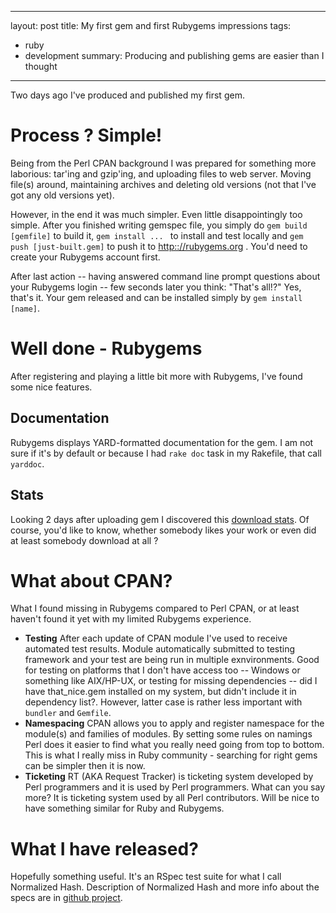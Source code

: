 
---
layout: post
title: My first gem and first Rubygems impressions
tags: 
  - ruby
  - development
summary: Producing and publishing gems are easier than I thought

---

Two days ago I've produced and published my first gem. 

Process ? Simple!
=================

Being from the Perl CPAN background I was prepared for something more laborious: tar'ing and gzip'ing, and uploading files to web server. Moving file(s) around, maintaining archives and deleting old versions (not that I've got any old versions yet).

However, in the end it was much simpler. Even little disappointingly too simple. After you finished writing gemspec file, you simply do `gem build [gemfile]` to build it, `gem install ... ` to install and test locally and `gem push [just-built.gem]` to push it to <http:://rubygems.org> . You'd need to create your Rubygems account first.

After last action -- having answered command line prompt questions about your Rubygems login -- few seconds later you think: "That's all!?" Yes, that's it. Your gem released and can be installed simply by `gem install [name]`.

Well done - Rubygems
====================

After registering and playing a little bit more with Rubygems, I've found some nice features.

Documentation
-------------
Rubygems displays YARD-formatted documentation for the gem.  I am not sure if it's by default or because I had `rake doc` task in my Rakefile, that call `yarddoc`.

Stats
-----

Looking 2 days after uploading gem I discovered this [download stats](https://rubygems.org/gems/rspec_normalized_hash/stats). Of course, you'd like to know, whether somebody likes your work or even did at least somebody download at all ?


What about CPAN?
================

What I found missing in Rubygems compared to Perl CPAN, or at least haven't found it yet with my limited Rubygems experience.
 
- **Testing**  After each update of CPAN module I've used to receive automated test results. Module automatically submitted to testing framework and your test are being run in multiple exnvironments. Good for testing on platforms that I don't have access too -- Windows or  something like AIX/HP-UX, or testing for missing dependencies -- did I have that_nice.gem installed on my system, but didn't include it in dependency list?. However, latter case is rather less important with `bundler` and `Gemfile`.
- **Namespacing** CPAN allows you to apply and register namespace for the module(s) and families of modules. By setting some rules on namings Perl does it easier to find what you really need going from top to bottom. This is what I really miss in Ruby community - searching for right gems can be simpler then it is now.
- **Ticketing** RT (AKA Request Tracker) is ticketing system developed by Perl programmers and it is used by Perl programmers. What can you say more? It is ticketing system used by all Perl contributors. Will be nice to have something similar for Ruby and Rubygems.

What I have released?
================

Hopefully something useful. It's an RSpec test suite for what I call Normalized Hash. Description of Normalized Hash and more info about the specs are in [github project](/rspec_normalized_hash/).

